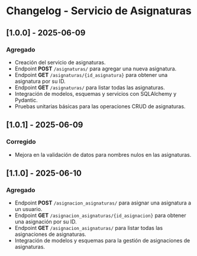 # Changelog - Servicio de Asignaturas

## \[1.0.0] - 2025-06-09

### Agregado

* Creación del servicio de asignaturas.
* Endpoint **POST** `/asignaturas/` para agregar una nueva asignatura.
* Endpoint **GET** `/asignaturas/{id_asignatura}` para obtener una asignatura por su ID.
* Endpoint **GET** `/asignaturas/` para listar todas las asignaturas.
* Integración de modelos, esquemas y servicios con SQLAlchemy y Pydantic.
* Pruebas unitarias básicas para las operaciones CRUD de asignaturas.

## \[1.0.1] - 2025-06-09

### Corregido

* Mejora en la validación de datos para nombres nulos en las asignaturas.

## \[1.1.0] - 2025-06-10

### Agregado

* Endpoint **POST** `/asignacion_asignaturas/` para asignar una asignatura a un usuario.
* Endpoint **GET** `/asignacion_asignaturas/{id_asignacion}` para obtener una asignación por su ID.
* Endpoint **GET** `/asignacion_asignaturas/` para listar todas las asignaciones de asignaturas.
* Integración de modelos y esquemas para la gestión de asignaciones de asignaturas.
